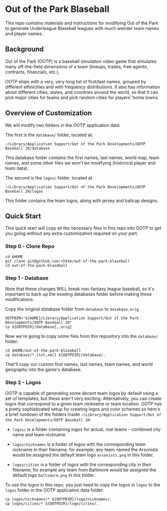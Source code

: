# Out of the Park Blaseball

This repo contains materials and instructions for modifying Out of the Park
to generate Underleague Blaseball leagues with much weirder team names
and player names.

## Background

Out of the Park (OOTP) is a baseball simulation video game that simulates many
off-the-field dimensions of a team (lineups, trades, free agents, contracts,
financials, etc.).

OOTP ships with a very, very long list of first/last names, grouped by different
ethnicities and with frequency distributions. It also has information about different
cities, states, and countries around the world, so that it can pick major cities for
teams and pick random cities for players' home towns.

## Overview of Customization

We will modify two folders in the OOTP application data.

The first is the `database/` folder, located at:

```
~/Library/Application Support/Out of the Park Developments/OOTP Baseball 20/database
```

This database folder contains the first names, last names, world map,
team names, and some other files we won't be modifying (historical player
and team data).

The second is the `logos/` folder, located at 

```
~/Library/Application Support/Out of the Park Developments/OOTP Baseball 20/logos
```

This folder contains the team logos, along with jersey and ballcap designs.

## Quick Start

This quick start will copy all the necessary files in this repo into OOTP
to get you going without any extra customization required on your part.

### Step 0 - Clone Repo

```
cd $HOME
git clone git@github.com:ch4zm/out-of-the-park-blaseball
cd out-of-the-park-blaseball
```

### Step 1 - Database

Note that these changes WILL break non-fantasy league baseball, so it's important
to back up the existing databases folder before making these modifications.

Copy the original database folder from `database` to `database.orig`

```
OOTPDIR="${HOME}/Library/Application Support/Out of the Park Developments/OOTP Baseball 20"
cp ${OOTPDIR}/database{,.orig}
```

Now we're going to copy some files from this repository into the `database/` folder:

```
cd $HOME/out-of-the-park-blaseball
cp database/*.{txt,xml} ${OOTPDIR}/database/.
```

That'll copy our custom first names, last names, team names, and world geography into
the game's database.

### Step 2 - Logos

OOTP is capable of generating some decent team logos by default using a set of templates,
but these aren't very exciting. Alternatively, you can create logos that correspond to a given
team nickname or team location. OOTP has a pretty sophisticated setup for creating logos and
color schemes so here's a brief rundown of the folders inside
`~/Library/Application Support/Out of the Park Developments/OOTP Baseball 20`:

* `logos/` is a folder containing logos for actual, real teams - combined city name and team nickname

* `logos/nicknames` is a folder of logos with the corresponding team nickname in their filename;
  for example, any team named the Arsonists would be assigned the default team logo `arsonists.png`
  in this folder.

* `logos/cities` is a folder of logos with the corresponding city in their filename;
  for example any team from Baltimore would be assigned the default logo `baltimore.png` in this
  folder.

To use the logos in this repo, you just need to copy the logos in `logos` to the 
`logos` folder in the OOTP application data folder:

```
cp logos/nicknames/* ${OOTPDIR}/logo/nicknames/.
cp logos/cities/* ${OOTPDIR}/logo/cities/.
```

